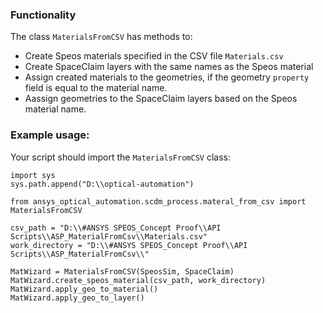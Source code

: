 ### Functionality
The class ``MaterialsFromCSV`` has methods to:
 
 - Create Speos materials specified in the CSV file ``Materials.csv``
 - Create SpaceClaim layers with the same names as the Speos material
 - Assign created materials to the geometries, if the geometry ``property`` field is equal to the material name.
 - Aassign geometries to the SpaceClaim layers based on the Speos material name.

### Example usage:
Your script should import the ``MaterialsFromCSV`` class: 

    import sys
    sys.path.append("D:\\optical-automation")
    
    from ansys_optical_automation.scdm_process.materal_from_csv import MaterialsFromCSV
    
    csv_path = "D:\\#ANSYS SPEOS_Concept Proof\\API Scripts\\ASP_MaterialFromCsv\\Materials.csv"
    work_directory = "D:\\#ANSYS SPEOS_Concept Proof\\API Scripts\\ASP_MaterialFromCsv\\"

    MatWizard = MaterialsFromCSV(SpeosSim, SpaceClaim)
    MatWizard.create_speos_material(csv_path, work_directory)
    MatWizard.apply_geo_to_material()
    MatWizard.apply_geo_to_layer()
